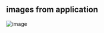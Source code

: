 ## images from application

![image](https://github.com/hilalezgii/shop-app/assets/120422217/0b24216d-361a-492f-adbb-fa83a31ce186)
